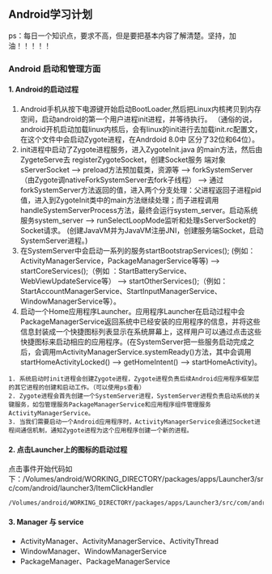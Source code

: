 ## Android学习计划

ps：每日一个知识点，要求不高，但是要把基本内容了解清楚。坚持，加油！！！！！

### Android 启动和管理方面
#### 1. Android的启动过程
  1. Android手机从按下电源键开始启动BootLoader,然后把Linux内核拷贝到内存空间，启动android的第一个用户进程init进程，并等待执行。
     （通俗的说，android开机启动加载linux内核后，会有linux的init进行去加载init.rc配置文，在这个文件中会启动Zygote进程，在Andrdoid 8.0中
      区分了32位和64位）。
  2. init进程中启动了Zygote进程服务，进入ZygoteInit.java 的main方法，然后由ZygeteServe去 registerZygoteSocket，创建Socket服务
     端对象sServerSocket  --> preload方法预加载类，资源等  --> forkSystemServer（由Zygote调nativeForkSystemServer去fork子线程）
     -->  通过forkSystemServer方法返回的值，进入两个分支处理：父进程返回子进程pid值，进入到ZygoteInit类中的main方法继续处理；而子进程调用handleSystemServerProcess方法，最终会运行system_server。启动系统服务system_server  -->  runSelectLoopMode监听和处理sServerSocket的Socket请求。
     (创建JavaVM并为JavaVM注册JNI，创建服务端Socket，启动SystemServer进程。)
  3. 在SystemServer中会启动一系列的服务startBootstrapServices(); (例如：ActivityManagerService，PackageManagerService等等) --> startCoreServices();（例如 ：StartBatteryService、WebViewUpdateService等）  --> startOtherServices();（例如： StartAccountManagerService、StartInputManagerService、WindowManagerService等）。
  4. 启动一个Home应用程序Launcher。应用程序Launcher在启动过程中会PackageManagerService返回系统中已经安装的应用程序的信息，并将这些信息封装成一个快捷图标列表显示在系统屏幕上，这样用户可以通过点击这些快捷图标来启动相应的应用程序。(在SystemServer把一些服务启动完成之后，会调用mActivityManagerService.systemReady()方法，其中会调用startHomeActivityLocked() --> getHomeIntent()  --> startHomeActivity)。
  
```
1. 系统启动时init进程会创建Zygote进程，Zygote进程负责后续Android应用程序框架层的其它进程的创建和启动工作。（可以使用ps查看）
2. Zygote进程会首先创建一个SystemServer进程，SystemServer进程负责启动系统的关键服务，如包管理服务PackageManagerService和应用程序组件管理服务ActivityManagerService。
3. 当我们需要启动一个Android应用程序时，ActivityManagerService会通过Socket进程间通信机制，通知Zygote进程为这个应用程序创建一个新的进程。
```
  
#### 2. 点击Launcher上的图标的启动过程  
   点击事件开始代码如下：/Volumes/android/WORKING_DIRECTORY/packages/apps/Launcher3/src/com/android/launcher3/ItemClickHandler
```那么我们就从点击事件开始代码如下：
/Volumes/android/WORKING_DIRECTORY/packages/apps/Launcher3/src/com/android/launcher3/ItemClickHandler
```


#### 3. Manager 与 service
* ActivityManager、ActivityManagerService、ActivityThread
* WindowManager、WindowManagerService
* PackageManager、PackageManagerService
